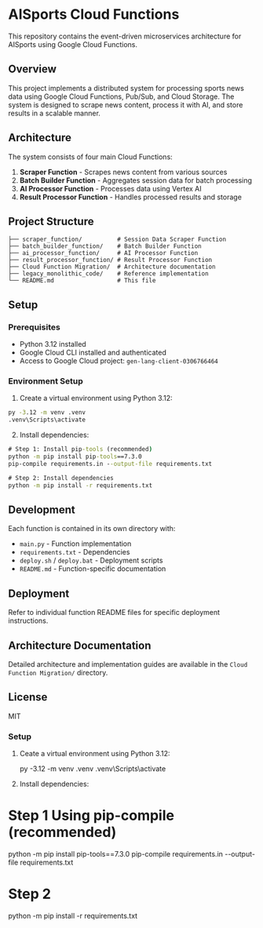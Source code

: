 # AISports Cloud Functions

This repository contains the event-driven microservices architecture for AISports using Google Cloud Functions.

## Overview

This project implements a distributed system for processing sports news data using Google Cloud Functions, Pub/Sub, and Cloud Storage. The system is designed to scrape news content, process it with AI, and store results in a scalable manner.

## Architecture

The system consists of four main Cloud Functions:

1. **Scraper Function** - Scrapes news content from various sources
2. **Batch Builder Function** - Aggregates session data for batch processing
3. **AI Processor Function** - Processes data using Vertex AI
4. **Result Processor Function** - Handles processed results and storage

## Project Structure

```
├── scraper_function/          # Session Data Scraper Function
├── batch_builder_function/    # Batch Builder Function
├── ai_processor_function/     # AI Processor Function
├── result_processor_function/ # Result Processor Function
├── Cloud Function Migration/  # Architecture documentation
├── legacy_monolithic_code/    # Reference implementation
└── README.md                  # This file
```

## Setup

### Prerequisites

- Python 3.12 installed
- Google Cloud CLI installed and authenticated
- Access to Google Cloud project: `gen-lang-client-0306766464`

### Environment Setup

1. Create a virtual environment using Python 3.12:

```cmd
py -3.12 -m venv .venv
.venv\Scripts\activate
```

2. Install dependencies:

```cmd
# Step 1: Install pip-tools (recommended)
python -m pip install pip-tools==7.3.0
pip-compile requirements.in --output-file requirements.txt

# Step 2: Install dependencies
python -m pip install -r requirements.txt
```

## Development

Each function is contained in its own directory with:
- `main.py` - Function implementation
- `requirements.txt` - Dependencies
- `deploy.sh` / `deploy.bat` - Deployment scripts
- `README.md` - Function-specific documentation

## Deployment

Refer to individual function README files for specific deployment instructions.

## Architecture Documentation

Detailed architecture and implementation guides are available in the `Cloud Function Migration/` directory.

## License

MIT

### Setup

1. Ceate a virtual environment using Python 3.12:

   py -3.12 -m venv .venv
   .venv\Scripts\activate

2. Install dependencies:


# Step 1 Using pip-compile (recommended)
python -m pip install pip-tools==7.3.0
pip-compile requirements.in --output-file requirements.txt

# Step 2
python -m pip install -r requirements.txt